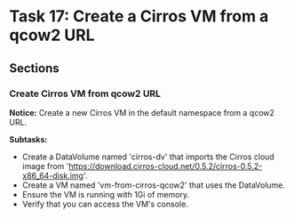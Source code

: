 # Task 17: Create a Cirros VM from a qcow2 URL

## Sections

### Create Cirros VM from qcow2 URL

**Notice:** Create a new Cirros VM in the default namespace from a qcow2 URL.

**Subtasks:**
- Create a DataVolume named 'cirros-dv' that imports the Cirros cloud image from 'https://download.cirros-cloud.net/0.5.2/cirros-0.5.2-x86_64-disk.img'.
- Create a VM named 'vm-from-cirros-qcow2' that uses the DataVolume.
- Ensure the VM is running with 1Gi of memory.
- Verify that you can access the VM's console.